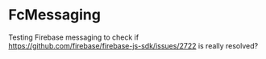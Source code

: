 # FcMessaging
Testing Firebase messaging to check if https://github.com/firebase/firebase-js-sdk/issues/2722 is really resolved?
